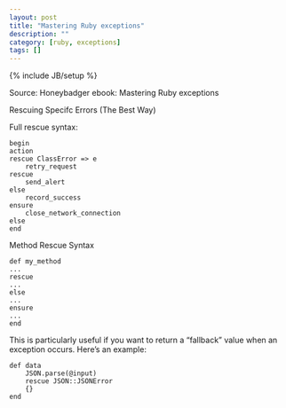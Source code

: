 ```yaml
---
layout: post
title: "Mastering Ruby exceptions"
description: ""
category: [ruby, exceptions]
tags: []
---
```

{% include JB/setup %}

Source: Honeybadger ebook: Mastering Ruby exceptions

Rescuing Specifc Errors (The Best Way)

Full rescue syntax:

    begin
    action
    rescue ClassError => e
        retry_request
    rescue
        send_alert
    else
        record_success
    ensure
        close_network_connection
    else
    end 

Method Rescue Syntax

    def my_method
    ...
    rescue
    ...
    else
    ...
    ensure
    ...
    end

This is particularly useful if you want to return a “fallback” value when an
exception occurs. Here’s an example:

    def data
        JSON.parse(@input)
        rescue JSON::JSONError
        {}
    end 